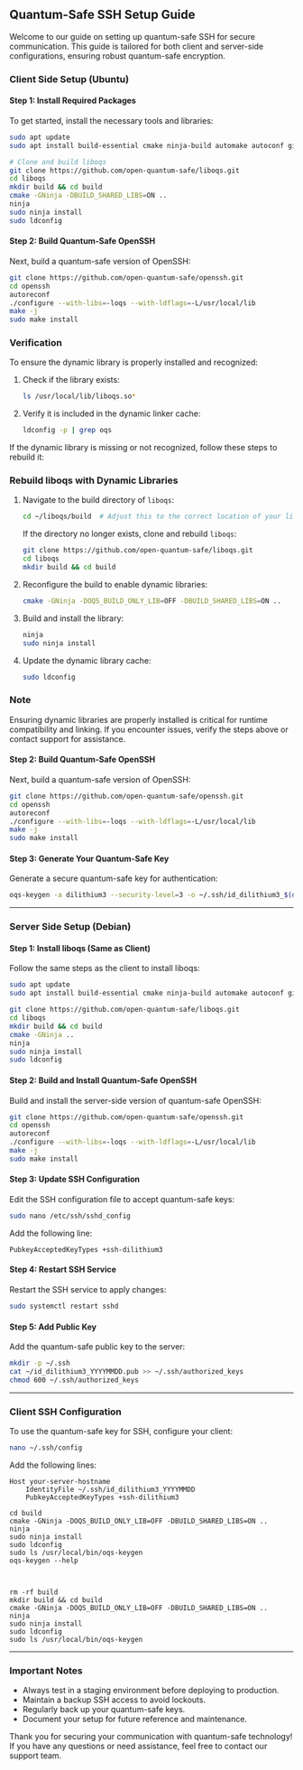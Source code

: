 ## Quantum-Safe SSH Setup Guide

Welcome to our guide on setting up quantum-safe SSH for secure communication. This guide is tailored for both client and server-side configurations, ensuring robust quantum-safe encryption.

### Client Side Setup (Ubuntu)

#### Step 1: Install Required Packages
To get started, install the necessary tools and libraries:
```bash
sudo apt update
sudo apt install build-essential cmake ninja-build automake autoconf git python3 pkg-config python3-pytest libtool zlib1g-dev

# Clone and build liboqs
git clone https://github.com/open-quantum-safe/liboqs.git
cd liboqs
mkdir build && cd build
cmake -GNinja -DBUILD_SHARED_LIBS=ON ..
ninja
sudo ninja install
sudo ldconfig
```

#### Step 2: Build Quantum-Safe OpenSSH
Next, build a quantum-safe version of OpenSSH:
```bash
git clone https://github.com/open-quantum-safe/openssh.git
cd openssh
autoreconf
./configure --with-libs=-loqs --with-ldflags=-L/usr/local/lib
make -j
sudo make install
```

### Verification

To ensure the dynamic library is properly installed and recognized:
1. Check if the library exists:
   ```bash
   ls /usr/local/lib/liboqs.so*
   ```
2. Verify it is included in the dynamic linker cache:
   ```bash
   ldconfig -p | grep oqs
   ```

If the dynamic library is missing or not recognized, follow these steps to rebuild it:

### Rebuild liboqs with Dynamic Libraries

1. Navigate to the build directory of `liboqs`:
   ```bash
   cd ~/liboqs/build  # Adjust this to the correct location of your liboqs build directory
   ```
   If the directory no longer exists, clone and rebuild `liboqs`:
   ```bash
   git clone https://github.com/open-quantum-safe/liboqs.git
   cd liboqs
   mkdir build && cd build
   ```

2. Reconfigure the build to enable dynamic libraries:
   ```bash
   cmake -GNinja -DOQS_BUILD_ONLY_LIB=OFF -DBUILD_SHARED_LIBS=ON ..
   ```

3. Build and install the library:
   ```bash
   ninja
   sudo ninja install
   ```

4. Update the dynamic library cache:
   ```bash
   sudo ldconfig
   ```

### Note
Ensuring dynamic libraries are properly installed is critical for runtime compatibility and linking. If you encounter issues, verify the steps above or contact support for assistance.

#### Step 2: Build Quantum-Safe OpenSSH
Next, build a quantum-safe version of OpenSSH:
```bash
git clone https://github.com/open-quantum-safe/openssh.git
cd openssh
autoreconf
./configure --with-libs=-loqs --with-ldflags=-L/usr/local/lib
make -j
sudo make install
```

#### Step 3: Generate Your Quantum-Safe Key
Generate a secure quantum-safe key for authentication:
```bash
oqs-keygen -a dilithium3 --security-level=3 -o ~/.ssh/id_dilithium3_$(date +%Y%m%d)
```

---

### Server Side Setup (Debian)

#### Step 1: Install liboqs (Same as Client)
Follow the same steps as the client to install liboqs:
```bash
sudo apt update
sudo apt install build-essential cmake ninja-build automake autoconf git python3 pkg-config python3-pytest

git clone https://github.com/open-quantum-safe/liboqs.git
cd liboqs
mkdir build && cd build
cmake -GNinja ..
ninja
sudo ninja install
sudo ldconfig
```

#### Step 2: Build and Install Quantum-Safe OpenSSH
Build and install the server-side version of quantum-safe OpenSSH:
```bash
git clone https://github.com/open-quantum-safe/openssh.git
cd openssh
autoreconf
./configure --with-libs=-loqs --with-ldflags=-L/usr/local/lib
make -j
sudo make install
```

#### Step 3: Update SSH Configuration
Edit the SSH configuration file to accept quantum-safe keys:
```bash
sudo nano /etc/ssh/sshd_config
```
Add the following line:
```
PubkeyAcceptedKeyTypes +ssh-dilithium3
```

#### Step 4: Restart SSH Service
Restart the SSH service to apply changes:
```bash
sudo systemctl restart sshd
```

#### Step 5: Add Public Key
Add the quantum-safe public key to the server:
```bash
mkdir -p ~/.ssh
cat ~/id_dilithium3_YYYYMMDD.pub >> ~/.ssh/authorized_keys
chmod 600 ~/.ssh/authorized_keys
```

---

### Client SSH Configuration
To use the quantum-safe key for SSH, configure your client:
```bash
nano ~/.ssh/config
```
Add the following lines:
```
Host your-server-hostname
    IdentityFile ~/.ssh/id_dilithium3_YYYYMMDD
    PubkeyAcceptedKeyTypes +ssh-dilithium3
```

```
cd build
cmake -GNinja -DOQS_BUILD_ONLY_LIB=OFF -DBUILD_SHARED_LIBS=ON ..
ninja
sudo ninja install
sudo ldconfig
sudo ls /usr/local/bin/oqs-keygen
oqs-keygen --help



rm -rf build
mkdir build && cd build
cmake -GNinja -DOQS_BUILD_ONLY_LIB=OFF -DBUILD_SHARED_LIBS=ON ..
ninja
sudo ninja install
sudo ldconfig
sudo ls /usr/local/bin/oqs-keygen

```


---

### Important Notes
- Always test in a staging environment before deploying to production.
- Maintain a backup SSH access to avoid lockouts.
- Regularly back up your quantum-safe keys.
- Document your setup for future reference and maintenance.

Thank you for securing your communication with quantum-safe technology! If you have any questions or need assistance, feel free to contact our support team.